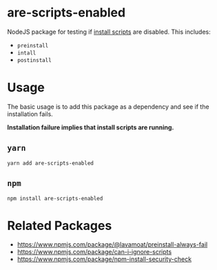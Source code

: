 are-scripts-enabled
===================

NodeJS package for testing if [install scripts](https://docs.npmjs.com/cli/v6/using-npm/scripts#npm-install) are disabled.  This includes:

* `preinstall`
* `intall`
* `postinstall`


# Usage

The basic usage is to add this package as a dependency and see if the installation fails.

**Installation failure implies that install scripts are running.**

## `yarn`

	yarn add are-scripts-enabled

## `npm`

	npm install are-scripts-enabled


# Related Packages

* https://www.npmjs.com/package/@lavamoat/preinstall-always-fail
* https://www.npmjs.com/package/can-i-ignore-scripts
* https://www.npmjs.com/package/npm-install-security-check
